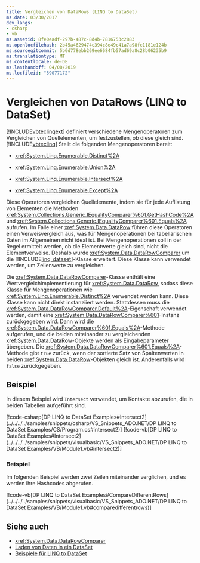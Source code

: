 ```yaml
---
title: Vergleichen von DataRows (LINQ to DataSet)
ms.date: 03/30/2017
dev_langs:
- csharp
- vb
ms.assetid: 8fe0eadf-297b-487c-8d4b-7816753c2883
ms.openlocfilehash: 2b45a4629474c394c8e49c41a7a98fc1181e124b
ms.sourcegitcommit: 5b6d778ebb269ee6684fb57ad69a8c28b06235b9
ms.translationtype: MT
ms.contentlocale: de-DE
ms.lasthandoff: 04/08/2019
ms.locfileid: "59077172"
---
```

# <a name="comparing-datarows-linq-to-dataset"></a>Vergleichen von DataRows (LINQ to DataSet)
[!INCLUDE[vbteclinqext](../../../../includes/vbteclinqext-md.md)] definiert verschiedene Mengenoperatoren zum Vergleichen von Quellelementen, um festzustellen, ob diese gleich sind. [!INCLUDE[vbteclinq](../../../../includes/vbteclinq-md.md)] Stellt die folgenden Mengenoperatoren bereit:  
  
-   <xref:System.Linq.Enumerable.Distinct%2A>  
  
-   <xref:System.Linq.Enumerable.Union%2A>  
  
-   <xref:System.Linq.Enumerable.Intersect%2A>  
  
-   <xref:System.Linq.Enumerable.Except%2A>  
  
 Diese Operatoren vergleichen Quellelemente, indem sie für jede Auflistung von Elementen die Methoden <xref:System.Collections.Generic.IEqualityComparer%601.GetHashCode%2A> und <xref:System.Collections.Generic.IEqualityComparer%601.Equals%2A> aufrufen. Im Falle einer <xref:System.Data.DataRow> führen diese Operatoren einen Verweisvergleich aus, was für Mengenoperationen bei tabellarischen Daten im Allgemeinen nicht ideal ist. Bei Mengenoperationen soll in der Regel ermittelt werden, ob die Elementwerte gleich sind, nicht die Elementverweise. Deshalb wurde <xref:System.Data.DataRowComparer> um die [!INCLUDE[linq_dataset](../../../../includes/linq-dataset-md.md)]-Klasse erweitert. Diese Klasse kann verwendet werden, um Zeilenwerte zu vergleichen.  
  
 Die <xref:System.Data.DataRowComparer>-Klasse enthält eine Wertvergleichimplementierung für <xref:System.Data.DataRow>, sodass diese Klasse für Mengenoperationen wie <xref:System.Linq.Enumerable.Distinct%2A> verwendet werden kann. Diese Klasse kann nicht direkt instanziiert werden. Stattdessen muss die <xref:System.Data.DataRowComparer.Default%2A>-Eigenschaft verwendet werden, damit eine <xref:System.Data.DataRowComparer%601>-Instanz zurückgegeben wird. Dann wird die <xref:System.Data.DataRowComparer%601.Equals%2A>-Methode aufgerufen, und die beiden miteinander zu vergleichenden <xref:System.Data.DataRow>-Objekte werden als Eingabeparameter übergeben. Die <xref:System.Data.DataRowComparer%601.Equals%2A>-Methode gibt `true` zurück, wenn der sortierte Satz von Spaltenwerten in beiden <xref:System.Data.DataRow>-Objekten gleich ist. Anderenfalls wird `false` zurückgegeben.  
  
## <a name="example"></a>Beispiel  
 In diesem Beispiel wird `Intersect` verwendet, um Kontakte abzurufen, die in beiden Tabellen aufgeführt sind.  
  
 [!code-csharp[DP LINQ to DataSet Examples#Intersect2](../../../../samples/snippets/csharp/VS_Snippets_ADO.NET/DP LINQ to DataSet Examples/CS/Program.cs#intersect2)]
 [!code-vb[DP LINQ to DataSet Examples#Intersect2](../../../../samples/snippets/visualbasic/VS_Snippets_ADO.NET/DP LINQ to DataSet Examples/VB/Module1.vb#intersect2)]  
  
### <a name="example"></a>Beispiel  
 Im folgenden Beispiel werden zwei Zeilen miteinander verglichen, und es werden ihre Hashcodes abgerufen.  
  
 [!code-vb[DP LINQ to DataSet Examples#CompareDifferentRows](../../../../samples/snippets/visualbasic/VS_Snippets_ADO.NET/DP LINQ to DataSet Examples/VB/Module1.vb#comparedifferentrows)]  
  
## <a name="see-also"></a>Siehe auch

- <xref:System.Data.DataRowComparer>
- [Laden von Daten in ein DataSet](../../../../docs/framework/data/adonet/loading-data-into-a-dataset.md)
- [Beispiele für LINQ to DataSet](../../../../docs/framework/data/adonet/linq-to-dataset-examples.md)
